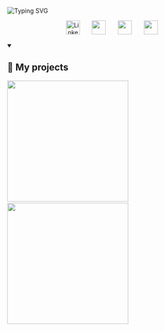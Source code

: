 ![Typing SVG](https://readme-typing-svg.demolab.com?font=Fira+Code&pause=1000&color=297DF7&random=false&width=435&lines=Hello+everyone!)
<!--
**octantus/octantus** is a ✨ _special_ ✨ repository because its `README.md` (this file) appears on your GitHub profile.

Here are some ideas to get you started:

- 🔭 I’m currently working on ...
- 🌱 I’m currently learning ...
- 👯 I’m looking to collaborate on ...
- 🤔 I’m looking for help with ...
- 💬 Ask me about ...
- 📫 How to reach me: ...
- 😄 Pronouns: ...
- ⚡ Fun fact: ...
-->
<!-- Social icons section -->
<p align="center">
  <a href="https://www.linkedin.com/in/octantus/"><img width="32px" alt="LinkedIn" title="LinkedIn" src="https://i.imgur.com/9bPp1kS.png"/></a>
  &#8287;&#8287;&#8287;&#8287;&#8287;
  <a href="https://t.me/havenoheart" alt="Telegram" title="Telegram"><img width="32px" src="https://i.imgur.com/xBcFpz5.png"/></a>
  &#8287;&#8287;&#8287;&#8287;&#8287;
  <a href="https://discordapp.com/users/687762080719175693/" alt="Discord" title="My Discord"><img width="32px" src="https://i.imgur.com/B0dsrZH.png"/></a>
  &#8287;&#8287;&#8287;&#8287;&#8287;
  <a href="https://open.spotify.com/user/oladujke" alt="Spotify" title="Spotify"><img width="32px" src="https://i.imgur.com/7lascTX.png"/></a>
  &#8287;&#8287;&#8287;&#8287;&#8287;
</p>
<details open> 
  <summary><h2>📘 My projects</h2></summary>
<p align="left">
<a href="https://github.com/octantus/Mobile-game-research"><img width="278" src="https://github-readme-stats.vercel.app/api/pin/?username=octantus&repo=Mobile-game-research&theme=react&bg_color=1F222E&title_color=4a5ee0&hide_border=true&icon_color=F8D866&show_icons=false"></a>
&#8287;&#8287;&#8287;&#8287;&#8287;
  <a href="https://github.com/octantus/E-learning-EDA"><img width="278" src="https://github-readme-stats.vercel.app/api/pin/?username=octantus&repo=E-learning-EDA&theme=react&bg_color=1F222E&title_color=4a5ee0&hide_border=true&icon_color=F8D866&show_icons=false"></a>
 </p>
